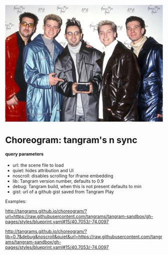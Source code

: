 ![](imgs/nsync.jpg)

# Choreogram: tangram's n sync

#### query parameters

- url: the scene file to load
- quiet: hides attribution and UI
- noscroll: disables scrolling for iframe embedding
- lib: Tangram version number, defaults to 0.9
- debug: Tangram build, when this is not present defaults to min
- gist: url of a github gist saved from Tangram Play

Examples:

http://tangrams.github.io/choreogram/?url=https://raw.githubusercontent.com/tangrams/tangram-sandbox/gh-pages/styles/blueprint.yaml#15/40.7053/-74.0097

http://tangrams.github.io/choreogram/?lib=0.7&debug&noscroll&quiet&url=https://raw.githubusercontent.com/tangrams/tangram-sandbox/gh-pages/styles/blueprint.yaml#15/40.7053/-74.0097
